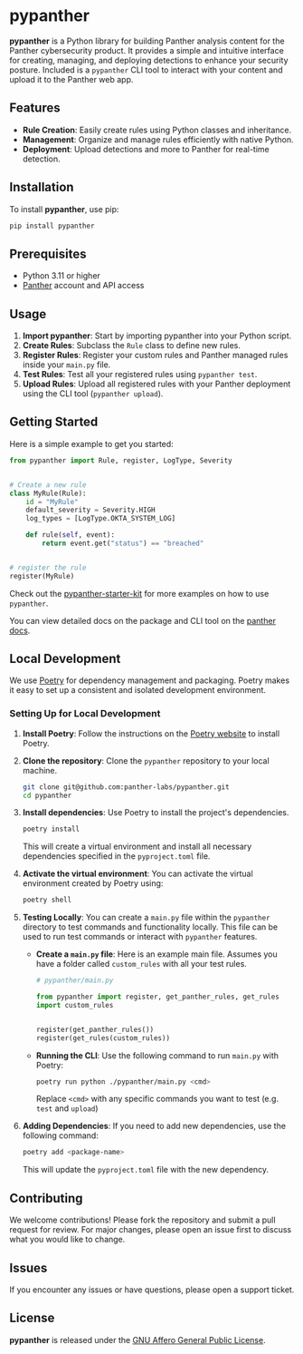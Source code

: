 # pypanther

**pypanther** is a Python library for building Panther analysis content for the Panther cybersecurity product.
It provides a simple and intuitive interface for creating, managing, and deploying detections to enhance your security posture.
Included is a `pypanther` CLI tool to interact with your content and upload it to the Panther web app.

## Features

- **Rule Creation**: Easily create rules using Python classes and inheritance.
- **Management**: Organize and manage rules efficiently with native Python.
- **Deployment**: Upload detections and more to Panther for real-time detection.

## Installation

To install **pypanther**, use pip:

```bash
pip install pypanther
```

## Prerequisites

- Python 3.11 or higher
- [Panther](https://panther.com) account and API access

## Usage

1. **Import pypanther**: Start by importing pypanther into your Python script.
2. **Create Rules**: Subclass the `Rule` class to define new rules.
3. **Register Rules**: Register your custom rules and Panther managed rules inside your `main.py` file.
4. **Test Rules**: Test all your registered rules using `pypanther test`.
5. **Upload Rules**: Upload all registered rules with your Panther deployment using the CLI tool (`pypanther upload`).

## Getting Started

Here is a simple example to get you started:

```python
from pypanther import Rule, register, LogType, Severity


# Create a new rule
class MyRule(Rule):
    id = "MyRule"
    default_severity = Severity.HIGH
    log_types = [LogType.OKTA_SYSTEM_LOG]

    def rule(self, event):
        return event.get("status") == "breached"


# register the rule
register(MyRule)
```

Check out the [pypanther-starter-kit](https://github.com/panther-labs/pypanther-starter-kit) for more examples on how to use `pypanther`.

You can view detailed docs on the package and CLI tool on the [panther docs]().

## Local Development

We use [Poetry](https://python-poetry.org/) for dependency management and packaging. Poetry makes it easy to set up a consistent and
isolated development environment.

### Setting Up for Local Development

1. **Install Poetry**: Follow the instructions on the [Poetry website](https://python-poetry.org/docs/#installation) to install Poetry.

2. **Clone the repository**: Clone the `pypanther` repository to your local machine.

    ```bash
    git clone git@github.com:panther-labs/pypanther.git
    cd pypanther
    ```

3. **Install dependencies**: Use Poetry to install the project's dependencies.

    ```bash
    poetry install
    ```

   This will create a virtual environment and install all necessary dependencies specified in the `pyproject.toml` file.

4. **Activate the virtual environment**: You can activate the virtual environment created by Poetry using:

    ```bash
    poetry shell
    ```

5. **Testing Locally**: You can create a `main.py` file within the `pypanther` directory to test commands and functionality
   locally. This file can be used to run test commands or interact with `pypanther` features.

    - **Create a `main.py` file**: Here is an example main file. Assumes you have a folder called `custom_rules` with all your test rules.

        ```python
        # pypanther/main.py

        from pypanther import register, get_panther_rules, get_rules
        import custom_rules
      
      
        register(get_panther_rules())
        register(get_rules(custom_rules))
        ```

    - **Running the CLI**: Use the following command to run `main.py` with Poetry:

        ```bash
        poetry run python ./pypanther/main.py <cmd>
        ```

      Replace `<cmd>` with any specific commands you want to test (e.g. `test` and `upload`)

6. **Adding Dependencies**: If you need to add new dependencies, use the following command:

    ```bash
    poetry add <package-name>
    ```

   This will update the `pyproject.toml` file with the new dependency.

## Contributing

We welcome contributions! Please fork the repository and submit a pull request for review. For major changes, please open an issue first to
discuss what you would like to change.

## Issues

If you encounter any issues or have questions, please open a support ticket.

## License

**pypanther** is released under the [GNU Affero General Public License](LICENSE.txt).
